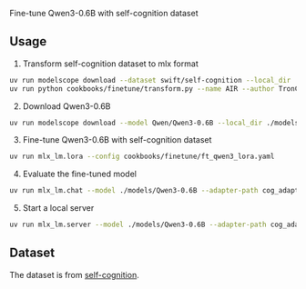 Fine-tune Qwen3-0.6B with self-cognition dataset

## Usage

1. Transform self-cognition dataset to mlx format

```bash
uv run modelscope download --dataset swift/self-cognition --local_dir ./datasets/self-cognition
uv run python cookbooks/finetune/transform.py --name AIR --author TronClass AIR
```

2. Download Qwen3-0.6B

```bash
uv run modelscope download --model Qwen/Qwen3-0.6B --local_dir ./models/Qwen3-0.6B
```

3. Fine-tune Qwen3-0.6B with self-cognition dataset

```bash
uv run mlx_lm.lora --config cookbooks/finetune/ft_qwen3_lora.yaml
```

4. Evaluate the fine-tuned model

```bash
uv run mlx_lm.chat --model ./models/Qwen3-0.6B --adapter-path cog_adapters
```

5. Start a local server
```bash
uv run mlx_lm.server --model ./models/Qwen3-0.6B --adapter-path cog_adapters --chat-template-args '{"enable_thinking":false}'
```

## Dataset

The dataset is from [self-cognition](../datasets/self-cognition/self_cognition.jsonl).